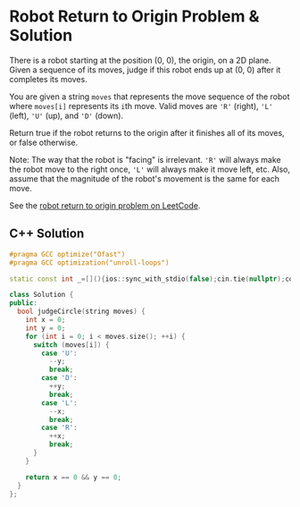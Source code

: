 # Robot Return to Origin Problem & Solution

There is a robot starting at the position (0, 0), the origin, on a 2D plane. Given a sequence of its moves, judge if this robot ends up at (0, 0) after it completes its moves.

You are given a string `moves` that represents the move sequence of the robot where `moves[i]` represents its `i`th move. Valid moves are `'R'` (right), `'L'` (left), `'U'` (up), and `'D'` (down).

Return true if the robot returns to the origin after it finishes all of its moves, or false otherwise.

Note: The way that the robot is "facing" is irrelevant. `'R'` will always make the robot move to the right once, `'L'` will always make it move left, etc. Also, assume that the magnitude of the robot's movement is the same for each move.

See the [robot return to origin problem on LeetCode](https://leetcode.com/problems/robot-return-to-origin).

## C++ Solution

```cpp
#pragma GCC optimize("Ofast")
#pragma GCC optimization("unroll-loops")

static const int _=[](){ios::sync_with_stdio(false);cin.tie(nullptr);cout.tie(nullptr);return 0;}();

class Solution {
public:
  bool judgeCircle(string moves) {
    int x = 0;
    int y = 0;
    for (int i = 0; i < moves.size(); ++i) {
      switch (moves[i]) {
        case 'U':
          --y;
          break;
        case 'D':
          ++y;
          break;
        case 'L':
          --x;
          break;
        case 'R':
          ++x;
          break;
      }
    }

    return x == 0 && y == 0;
  }
};
```
